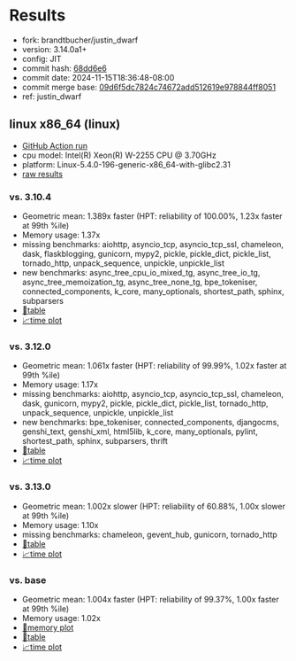 # Results

- fork: brandtbucher/justin_dwarf
- version: 3.14.0a1+
- config: JIT
- commit hash: [68dd6e6](https://github.com/brandtbucher/cpython/commit/68dd6e6)
- commit date: 2024-11-15T18:36:48-08:00
- commit merge base: [09d6f5dc7824c74672add512619e978844ff8051](https://github.com/python/cpython/commit/09d6f5dc7824c74672add512619e978844ff8051)
- ref: justin_dwarf

## linux x86_64 (linux)

- [GitHub Action run](https://github.com/faster-cpython/benchmarking/actions/runs/11866478120)
- cpu model: Intel(R) Xeon(R) W-2255 CPU @ 3.70GHz
- platform: Linux-5.4.0-196-generic-x86_64-with-glibc2.31
- [raw results](bm-20241115-linux-x86_64-brandtbucher-justin_dwarf-3.14.0a1%2B-68dd6e6.json)

### vs. 3.10.4

- Geometric mean: 1.389x faster (HPT: reliability of 100.00%, 1.23x faster at 99th %ile)
- Memory usage: 1.37x
- missing benchmarks: aiohttp, asyncio_tcp, asyncio_tcp_ssl, chameleon, dask, flaskblogging, gunicorn, mypy2, pickle, pickle_dict, pickle_list, tornado_http, unpack_sequence, unpickle, unpickle_list
- new benchmarks: async_tree_cpu_io_mixed_tg, async_tree_io_tg, async_tree_memoization_tg, async_tree_none_tg, bpe_tokeniser, connected_components, k_core, many_optionals, shortest_path, sphinx, subparsers
- [📄table](bm-20241115-linux-x86_64-brandtbucher-justin_dwarf-3.14.0a1%2B-68dd6e6-vs-3.10.4.md)
- [📈time plot](bm-20241115-linux-x86_64-brandtbucher-justin_dwarf-3.14.0a1%2B-68dd6e6-vs-3.10.4.svg)

### vs. 3.12.0

- Geometric mean: 1.061x faster (HPT: reliability of 99.99%, 1.02x faster at 99th %ile)
- Memory usage: 1.17x
- missing benchmarks: aiohttp, asyncio_tcp, asyncio_tcp_ssl, chameleon, dask, gunicorn, mypy2, pickle, pickle_dict, pickle_list, tornado_http, unpack_sequence, unpickle, unpickle_list
- new benchmarks: bpe_tokeniser, connected_components, djangocms, genshi_text, genshi_xml, html5lib, k_core, many_optionals, pylint, shortest_path, sphinx, subparsers, thrift
- [📄table](bm-20241115-linux-x86_64-brandtbucher-justin_dwarf-3.14.0a1%2B-68dd6e6-vs-3.12.0.md)
- [📈time plot](bm-20241115-linux-x86_64-brandtbucher-justin_dwarf-3.14.0a1%2B-68dd6e6-vs-3.12.0.svg)

### vs. 3.13.0

- Geometric mean: 1.002x slower (HPT: reliability of 60.88%, 1.00x slower at 99th %ile)
- Memory usage: 1.10x
- missing benchmarks: chameleon, gevent_hub, gunicorn, tornado_http
- [📄table](bm-20241115-linux-x86_64-brandtbucher-justin_dwarf-3.14.0a1%2B-68dd6e6-vs-3.13.0.md)
- [📈time plot](bm-20241115-linux-x86_64-brandtbucher-justin_dwarf-3.14.0a1%2B-68dd6e6-vs-3.13.0.svg)

### vs. base

- Geometric mean: 1.004x faster (HPT: reliability of 99.37%, 1.00x faster at 99th %ile)
- Memory usage: 1.02x
- [🧠memory plot](bm-20241115-linux-x86_64-brandtbucher-justin_dwarf-3.14.0a1%2B-68dd6e6-vs-base-mem.svg)
- [📄table](bm-20241115-linux-x86_64-brandtbucher-justin_dwarf-3.14.0a1%2B-68dd6e6-vs-base.md)
- [📈time plot](bm-20241115-linux-x86_64-brandtbucher-justin_dwarf-3.14.0a1%2B-68dd6e6-vs-base.svg)

